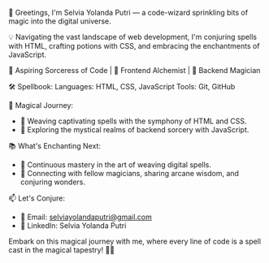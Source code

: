 🌌 Greetings, I'm Selvia Yolanda Putri — a code-wizard sprinkling bits of magic into the digital universe.

💡 Navigating the vast landscape of web development, I'm conjuring spells with HTML, crafting potions with CSS, and embracing the enchantments of JavaScript.

🚀 Aspiring Sorceress of Code | 🌈 Frontend Alchemist | 🔮 Backend Magician

🛠️ Spellbook:
Languages: HTML, CSS, JavaScript
Tools: Git, GitHub

🌱 Magical Journey:
- 🌈 Weaving captivating spells with the symphony of HTML and CSS.
- 🚀 Exploring the mystical realms of backend sorcery with JavaScript.

📚 What's Enchanting Next:
- 🌟 Continuous mastery in the art of weaving digital spells.
- 🤝 Connecting with fellow magicians, sharing arcane wisdom, and conjuring wonders.

📫 Let's Conjure:
- 📧 Email: selviayolandaputri@gmail.com
- 🔗 LinkedIn: Selvia Yolanda Putri

Embark on this magical journey with me, where every line of code is a spell cast in the magical tapestry! 🚀✨
